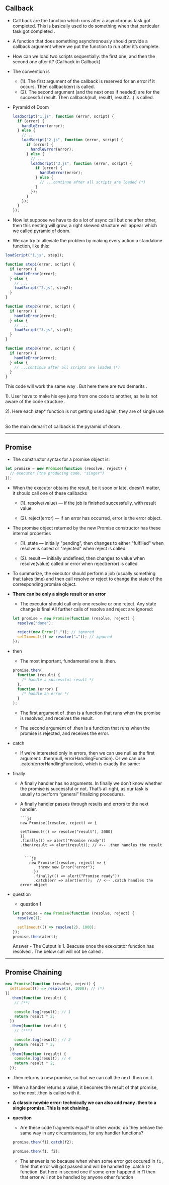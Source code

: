 ## Callback

- Call back are the function which runs after a asynchronus task got completed. This is basically used to do something when that particular task got completed .

- A function that does something asynchronously should provide a callback argument where we put the function to run after it’s complete.

- How can we load two scripts sequentially: the first one, and then the second one after it? (Callback in Callback)

- The convention is

  - (1). The first argument of the callback is reserved for an error if it occurs. Then callback(err) is called.
  - (2). The second argument (and the next ones if needed) are for the successful result. Then callback(null, result1, result2…) is called.

- Pyramid of Doom

  ```js
  loadScript("1.js", function (error, script) {
    if (error) {
      handleError(error);
    } else {
      // ...
      loadScript("2.js", function (error, script) {
        if (error) {
          handleError(error);
        } else {
          // ...
          loadScript("3.js", function (error, script) {
            if (error) {
              handleError(error);
            } else {
              // ...continue after all scripts are loaded (*)
            }
          });
        }
      });
    }
  });
  ```

- Now let suppose we have to do a lot of async call but one after other, then this nesting will grow, a right skewed structure will appear which we called pyramid of doom.

- We can try to alleviate the problem by making every action a standalone function, like this:

```js
loadScript("1.js", step1);

function step1(error, script) {
  if (error) {
    handleError(error);
  } else {
    // ...
    loadScript("2.js", step2);
  }
}

function step2(error, script) {
  if (error) {
    handleError(error);
  } else {
    // ...
    loadScript("3.js", step3);
  }
}

function step3(error, script) {
  if (error) {
    handleError(error);
  } else {
    // ...continue after all scripts are loaded (*)
  }
}
```

This code will work the same way . But here there are two demarits .

1). User have to make his eye jump from one code to another, as he is not aware of the code structure .

2). Here each step\* function is not getting used again, they are of single use .

So the main demarit of callback is the pyramid of doom .

---

## Promise

- The constructor syntax for a promise object is:

```js
let promise = new Promise(function (resolve, reject) {
  // executor (the producing code, "singer")
});
```

- When the executor obtains the result, be it soon or late, doesn’t matter, it should call one of these callbacks

  - (1). resolve(value) — if the job is finished successfully, with result value.

  - (2). reject(error) — if an error has occurred, error is the error object.

- The promise object returned by the new Promise constructor has these internal properties

  - (1). state — initially "pending", then changes to either "fulfilled" when resolve is called or "rejected" when reject is called

  - (2). result — initially undefined, then changes to value when resolve(value) called or error when reject(error) is called

- To summarize, the executor should perform a job (usually something that takes time) and then call resolve or reject to change the state of the corresponding promise object.

- **There can be only a single result or an error**

  - The executor should call only one resolve or one reject. Any state change is final.All further calls of resolve and reject are ignored:

  ```js
  let promise = new Promise(function (resolve, reject) {
    resolve("done");

    reject(new Error("…")); // ignored
    setTimeout(() => resolve("…")); // ignored
  });
  ```

- then

  - The most important, fundamental one is .then.

  ```js
  promise.then(
    function (result) {
      /* handle a successful result */
    },
    function (error) {
      /* handle an error */
    }
  );
  ```

  - The first argument of .then is a function that runs when the promise is resolved, and receives the result.

  - The second argument of .then is a function that runs when the promise is rejected, and receives the error.

- catch

  - If we’re interested only in errors, then we can use null as the first argument: .then(null, errorHandlingFunction). Or we can use .catch(errorHandlingFunction), which is exactly the same:

- finally

  - A finally handler has no arguments. In finally we don’t know whether the promise is successful or not. That’s all right, as our task is usually to perform “general” finalizing procedures.

  - A finally handler passes through results and errors to the next handler.

        ```js
        new Promise((resolve, reject) => {

        setTimeout(() => resolve("result"), 2000)
        })
        .finally(() => alert("Promise ready"))
        .then(result => alert(result)); // <-- .then handles the result

    ````

      ```js
        new Promise((resolve, reject) => {
            throw new Error("error");
          })
          .finally(() => alert("Promise ready"))
          .catch(err => alert(err));  // <-- .catch handles the error object
    ````

- question

  - question 1

  ```js
  let promise = new Promise(function (resolve, reject) {
    resolve(1);

    setTimeout(() => resolve(2), 1000);
  });
  promise.then(alert);
  ```

  Answer - The Output is 1. Beacuse once the exexutator function has resolved . The below call will not be called .

---

## Promise Chaining

```js
new Promise(function (resolve, reject) {
  setTimeout(() => resolve(1), 1000); // (*)
})
  .then(function (result) {
    // (**)

    console.log(result); // 1
    return result * 2;
  })
  .then(function (result) {
    // (***)

    console.log(result); // 2
    return result * 2;
  })
  .then(function (result) {
    console.log(result); // 4
    return result * 2;
  });
```

- .then returns a new promise, so that we can call the next .then on it.

- When a handler returns a value, it becomes the result of that promise, so the next .then is called with it.

- **A classic newbie error: technically we can also add many .then to a single promise. This is not chaining.**

- **question**

  - Are these code fragments equal? In other words, do they behave the same way in any circumstances, for any handler functions?

  ```js
  promise.then(f1).catch(f2);

  promise.then(f1, f2);
  ```

  - The answer is no because when when some error got occured in `f1` , then that error will got passed and will be handled by .catch `f2` function.
    But here in second one if some error happend in f1 then that error will not be handled by anyone other function
